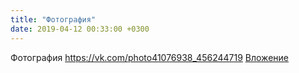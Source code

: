 ```yaml
---
title: "Фотография"
date: 2019-04-12 00:33:00 +0300
---
```


Фотография
<a class="vk-attach" href="https://vk.com/photo41076938_456244719">https://vk.com/photo41076938_456244719</a>
<a class="vk-attach" href="https://vk.com/photo41076938_456244719">Вложение</a>

